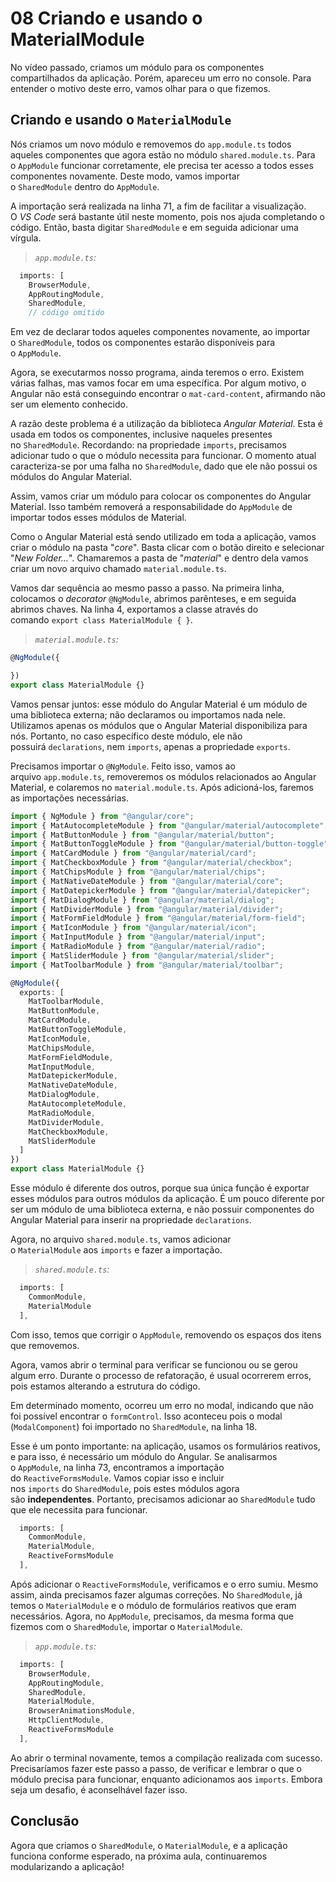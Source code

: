 # 08 Criando e usando o MaterialModule

No vídeo passado, criamos um módulo para os componentes compartilhados da aplicação. Porém, apareceu um erro no console. Para entender o motivo deste erro, vamos olhar para o que fizemos.

## Criando e usando o `MaterialModule`

Nós criamos um novo módulo e removemos do `app.module.ts` todos aqueles componentes que agora estão no módulo `shared.module.ts`. Para o `AppModule` funcionar corretamente, ele precisa ter acesso a todos esses componentes novamente. Deste modo, vamos importar o `SharedModule` dentro do `AppModule`.

A importação será realizada na linha 71, a fim de facilitar a visualização. O _VS Code_ será bastante útil neste momento, pois nos ajuda completando o código. Então, basta digitar `SharedModule` e em seguida adicionar uma vírgula.

> _`app.module.ts`:_

```ts
  imports: [
    BrowserModule,
    AppRoutingModule,
    SharedModule,
    // código omitido
```

Em vez de declarar todos aqueles componentes novamente, ao importar o `SharedModule`, todos os componentes estarão disponíveis para o `AppModule`.

Agora, se executarmos nosso programa, ainda teremos o erro. Existem várias falhas, mas vamos focar em uma específica. Por algum motivo, o Angular não está conseguindo encontrar o `mat-card-content`, afirmando não ser um elemento conhecido.

A razão deste problema é a utilização da biblioteca _Angular Material_. Esta é usada em todos os componentes, inclusive naqueles presentes no `SharedModule`. Recordando: na propriedade `imports`, precisamos adicionar tudo o que o módulo necessita para funcionar. O momento atual caracteriza-se por uma falha no `SharedModule`, dado que ele não possui os módulos do Angular Material.

Assim, vamos criar um módulo para colocar os componentes do Angular Material. Isso também removerá a responsabilidade do `AppModule` de importar todos esses módulos de Material.

Como o Angular Material está sendo utilizado em toda a aplicação, vamos criar o módulo na pasta "_core_". Basta clicar com o botão direito e selecionar "_New Folder…_". Chamaremos a pasta de "_material_" e dentro dela vamos criar um novo arquivo chamado `material.module.ts`.

Vamos dar sequência ao mesmo passo a passo. Na primeira linha, colocamos o _decorator_ `@NgModule`, abrimos parênteses, e em seguida abrimos chaves. Na linha 4, exportamos a classe através do comando `export class MaterialModule { }`.

> _`material.module.ts`:_

```ts
@NgModule({

})
export class MaterialModule {}
```

Vamos pensar juntos: esse módulo do Angular Material é um módulo de uma biblioteca externa; não declaramos ou importamos nada nele. Utilizamos apenas os módulos que o Angular Material disponibiliza para nós. Portanto, no caso específico deste módulo, ele não possuirá `declarations`, nem `imports`, apenas a propriedade `exports`.

Precisamos importar o `@NgModule`. Feito isso, vamos ao arquivo `app.module.ts`, removeremos os módulos relacionados ao Angular Material, e colaremos no `material.module.ts`. Após adicioná-los, faremos as importações necessárias.

```ts
import { NgModule } from "@angular/core";
import { MatAutocompleteModule } from "@angular/material/autocomplete";
import { MatButtonModule } from "@angular/material/button";
import { MatButtonToggleModule } from "@angular/material/button-toggle";
import { MatCardModule } from "@angular/material/card";
import { MatCheckboxModule } from "@angular/material/checkbox";
import { MatChipsModule } from "@angular/material/chips";
import { MatNativeDateModule } from "@angular/material/core";
import { MatDatepickerModule } from "@angular/material/datepicker";
import { MatDialogModule } from "@angular/material/dialog";
import { MatDividerModule } from "@angular/material/divider";
import { MatFormFieldModule } from "@angular/material/form-field";
import { MatIconModule } from "@angular/material/icon";
import { MatInputModule } from "@angular/material/input";
import { MatRadioModule } from "@angular/material/radio";
import { MatSliderModule } from "@angular/material/slider";
import { MatToolbarModule } from "@angular/material/toolbar";

@NgModule({
  exports: [
    MatToolbarModule,
    MatButtonModule,
    MatCardModule,
    MatButtonToggleModule,
    MatIconModule,
    MatChipsModule,
    MatFormFieldModule,
    MatInputModule,
    MatDatepickerModule,
    MatNativeDateModule,
    MatDialogModule,
    MatAutocompleteModule,
    MatRadioModule,
    MatDividerModule,
    MatCheckboxModule,
    MatSliderModule
  ]
})
export class MaterialModule {}
```

Esse módulo é diferente dos outros, porque sua única função é exportar esses módulos para outros módulos da aplicação. É um pouco diferente por ser um módulo de uma biblioteca externa, e não possuir componentes do Angular Material para inserir na propriedade `declarations`.

Agora, no arquivo `shared.module.ts`, vamos adicionar o `MaterialModule` aos `imports` e fazer a importação.

> _`shared.module.ts`:_

```ts
  imports: [
    CommonModule,
    MaterialModule
  ],
```

Com isso, temos que corrigir o `AppModule`, removendo os espaços dos itens que removemos.

Agora, vamos abrir o terminal para verificar se funcionou ou se gerou algum erro. Durante o processo de refatoração, é usual ocorrerem erros, pois estamos alterando a estrutura do código.

Em determinado momento, ocorreu um erro no modal, indicando que não foi possível encontrar o `formControl`. Isso aconteceu pois o modal (`ModalComponent`) foi importado no `SharedModule`, na linha 18.

Esse é um ponto importante: na aplicação, usamos os formulários reativos, e para isso, é necessário um módulo do Angular. Se analisarmos o `AppModule`, na linha 73, encontramos a importação do `ReactiveFormsModule`. Vamos copiar isso e incluir nos `imports` do `SharedModule`, pois estes módulos agora são **independentes**. Portanto, precisamos adicionar ao `SharedModule` tudo que ele necessita para funcionar.

```ts
  imports: [
    CommonModule,
    MaterialModule,
    ReactiveFormsModule
  ],
```

Após adicionar o `ReactiveFormsModule`, verificamos e o erro sumiu. Mesmo assim, ainda precisamos fazer algumas correções. No `SharedModule`, já temos o `MaterialModule` e o módulo de formulários reativos que eram necessários. Agora, no `AppModule`, precisamos, da mesma forma que fizemos com o `SharedModule`, importar o `MaterialModule`.

> _`app.module.ts`:_

```ts
  imports: [
    BrowserModule,
    AppRoutingModule,
    SharedModule,
    MaterialModule,
    BrowserAnimationsModule,
    HttpClientModule,
    ReactiveFormsModule
  ],
```

Ao abrir o terminal novamente, temos a compilação realizada com sucesso. Precisaríamos fazer este passo a passo, de verificar e lembrar o que o módulo precisa para funcionar, enquanto adicionamos aos `imports`. Embora seja um desafio, é aconselhável fazer isso.

## Conclusão

Agora que criamos o `SharedModule`, o `MaterialModule`, e a aplicação funciona conforme esperado, na próxima aula, continuaremos modularizando a aplicação!